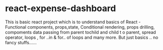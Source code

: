 # react-expense-dashboard
This is basic react project which is to understand basics of React -Functional components, props,state, Conditional rendering, props drilling, compoments data passing from parent tochild and child t o parent, spread operator, loops , for ..in &amp; for.. of  loops and many more. But just basics .. no fancy stuffs......
